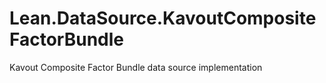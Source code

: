 # Lean.DataSource.KavoutCompositeFactorBundle
Kavout Composite Factor Bundle data source implementation
